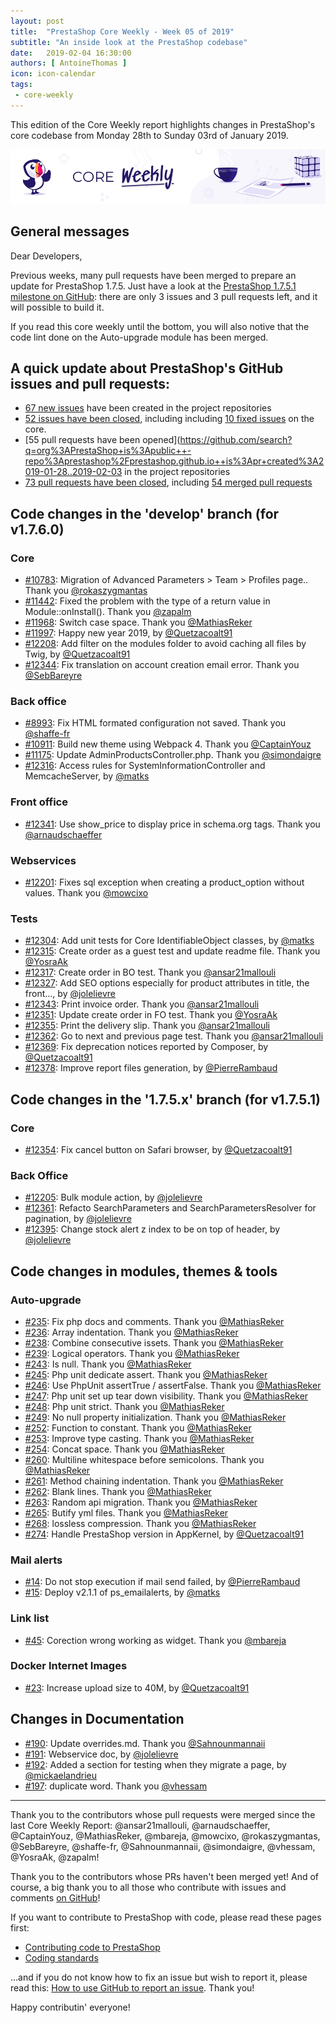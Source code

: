 ```yaml
---
layout: post
title:  "PrestaShop Core Weekly - Week 05 of 2019"
subtitle: "An inside look at the PrestaShop codebase"
date:   2019-02-04 16:30:00
authors: [ AntoineThomas ]
icon: icon-calendar
tags:
 - core-weekly
---
```


This edition of the Core Weekly report highlights changes in PrestaShop's core codebase from Monday 28th to Sunday 03rd of January 2019.

![Core Weekly banner](/assets/images/2018/12/banner-core-weekly.jpg)


## General messages

Dear Developers,

Previous weeks, many pull requests have been merged to prepare an update for PrestaShop 1.7.5. Just have a look at the [PrestaShop 1.7.5.1 milestone on GitHub](https://github.com/PrestaShop/PrestaShop/milestones/1.7.5.1): there are only 3 issues and 3 pull requests left, and it will possible to build it.

If you read this core weekly until the bottom, you will also notive that the code lint done on the Auto-upgrade module has been merged.


## A quick update about PrestaShop's GitHub issues and pull requests:

- [67 new issues](https://github.com/search?q=org%3APrestaShop+is%3Apublic++-repo%3Aprestashop%2Fprestashop.github.io++is%3Aissue+created%3A2019-01-28..2019-02-03) have been created in the project repositories
- [52 issues have been closed](https://github.com/search?q=org%3APrestaShop+is%3Apublic++-repo%3Aprestashop%2Fprestashop.github.io++is%3Aissue+closed%3A2019-01-28..2019-02-03), including including [10 fixed issues](https://github.com/search?q=org%3APrestaShop+is%3Apublic++-repo%3Aprestashop%2Fprestashop.github.io++is%3Aissue+label%3Afixed+closed%3A2019-01-28..2019-02-03) on the core.
- [55 pull requests have been opened](https://github.com/search?q=org%3APrestaShop+is%3Apublic++-repo%3Aprestashop%2Fprestashop.github.io++is%3Apr+created%3A2019-01-28..2019-02-03 in the project repositories
- [73 pull requests have been closed](https://github.com/search?q=org%3APrestaShop+is%3Apublic++-repo%3Aprestashop%2Fprestashop.github.io++is%3Apr+closed%3A2019-01-28..2019-02-03), including [54 merged pull requests](https://github.com/search?q=org%3APrestaShop+is%3Apublic++-repo%3Aprestashop%2Fprestashop.github.io++is%3Apr+merged%3A2019-01-28..2019-02-03)

## Code changes in the 'develop' branch (for v1.7.6.0)

### Core

* [#10783](https://github.com/PrestaShop/PrestaShop/pull/10783): Migration of Advanced Parameters > Team > Profiles page.. Thank you [@rokaszygmantas](https://github.com/rokaszygmantas)
* [#11442](https://github.com/PrestaShop/PrestaShop/pull/11442): Fixed the problem with the type of a return value in Module::onInstall(). Thank you [@zapalm](https://github.com/zapalm)
* [#11968](https://github.com/PrestaShop/PrestaShop/pull/11968): Switch case space. Thank you [@MathiasReker](https://github.com/MathiasReker)
* [#11997](https://github.com/PrestaShop/PrestaShop/pull/11997): Happy new year 2019, by [@Quetzacoalt91](https://github.com/Quetzacoalt91)
* [#12208](https://github.com/PrestaShop/PrestaShop/pull/12208): Add filter on the modules folder to avoid caching all files by Twig, by [@Quetzacoalt91](https://github.com/Quetzacoalt91)
* [#12344](https://github.com/PrestaShop/PrestaShop/pull/12344): Fix translation on account creation email error. Thank you [@SebBareyre](https://github.com/SebBareyre)


### Back office

* [#8993](https://github.com/PrestaShop/PrestaShop/pull/8993): Fix HTML formated configuration not saved. Thank you [@shaffe-fr](https://github.com/shaffe-fr)
* [#10911](https://github.com/PrestaShop/PrestaShop/pull/10911): Build new theme using Webpack 4. Thank you [@CaptainYouz](https://github.com/CaptainYouz)
* [#11175](https://github.com/PrestaShop/PrestaShop/pull/11175): Update AdminProductsController.php. Thank you [@simondaigre](https://github.com/simondaigre)
* [#12316](https://github.com/PrestaShop/PrestaShop/pull/12316): Access rules for SystemInformationController and MemcacheServer, by [@matks](https://github.com/matks)


### Front office

* [#12341](https://github.com/PrestaShop/PrestaShop/pull/12341): Use show_price to display price in schema.org tags. Thank you [@arnaudschaeffer](https://github.com/arnaudschaeffer)


### Webservices

* [#12201](https://github.com/PrestaShop/PrestaShop/pull/12201): Fixes sql exception when creating a product_option without values. Thank you [@mowcixo](https://github.com/mowcixo)


### Tests

* [#12304](https://github.com/PrestaShop/PrestaShop/pull/12304): Add unit tests for Core IdentifiableObject classes, by [@matks](https://github.com/matks)
* [#12315](https://github.com/PrestaShop/PrestaShop/pull/12315): Create order as a guest test and update readme file. Thank you [@YosraAk](https://github.com/YosraAk)
* [#12317](https://github.com/PrestaShop/PrestaShop/pull/12317): Create order in BO test. Thank you [@ansar21mallouli](https://github.com/ansar21mallouli)
* [#12327](https://github.com/PrestaShop/PrestaShop/pull/12327): Add SEO options especially for product attributes in title, the front…, by [@jolelievre](https://github.com/jolelievre)
* [#12343](https://github.com/PrestaShop/PrestaShop/pull/12343): Print invoice order. Thank you [@ansar21mallouli](https://github.com/ansar21mallouli)
* [#12351](https://github.com/PrestaShop/PrestaShop/pull/12351): Update create order in FO test. Thank you [@YosraAk](https://github.com/YosraAk)
* [#12355](https://github.com/PrestaShop/PrestaShop/pull/12355): Print the delivery slip. Thank you [@ansar21mallouli](https://github.com/ansar21mallouli)
* [#12362](https://github.com/PrestaShop/PrestaShop/pull/12362): Go to next and previous page test. Thank you [@ansar21mallouli](https://github.com/ansar21mallouli)
* [#12369](https://github.com/PrestaShop/PrestaShop/pull/12369): Fix deprecation notices reported by Composer, by [@Quetzacoalt91](https://github.com/Quetzacoalt91)
* [#12378](https://github.com/PrestaShop/PrestaShop/pull/12378): Improve report files generation, by [@PierreRambaud](https://github.com/PierreRambaud)


## Code changes in the '1.7.5.x' branch (for v1.7.5.1)

### Core

* [#12354](https://github.com/PrestaShop/PrestaShop/pull/12354): Fix cancel button on Safari browser, by [@Quetzacoalt91](https://github.com/Quetzacoalt91)


### Back Office

* [#12205](https://github.com/PrestaShop/PrestaShop/pull/12205): Bulk module action, by [@jolelievre](https://github.com/jolelievre)
* [#12361](https://github.com/PrestaShop/PrestaShop/pull/12361): Refacto SearchParameters and SearchParametersResolver for pagination, by [@jolelievre](https://github.com/jolelievre)
* [#12395](https://github.com/PrestaShop/PrestaShop/pull/12395): Change stock alert z index to be on top of header, by [@jolelievre](https://github.com/jolelievre)


## Code changes in modules, themes & tools


###  Auto-upgrade

* [#235](https://github.com/PrestaShop/autoupgrade/pull/235): Fix php docs and comments. Thank you [@MathiasReker](https://github.com/MathiasReker)
* [#236](https://github.com/PrestaShop/autoupgrade/pull/236): Array indentation. Thank you [@MathiasReker](https://github.com/MathiasReker)
* [#238](https://github.com/PrestaShop/autoupgrade/pull/238): Combine consecutive issets. Thank you [@MathiasReker](https://github.com/MathiasReker)
* [#239](https://github.com/PrestaShop/autoupgrade/pull/239): Logical operators. Thank you [@MathiasReker](https://github.com/MathiasReker)
* [#243](https://github.com/PrestaShop/autoupgrade/pull/243): Is null. Thank you [@MathiasReker](https://github.com/MathiasReker)
* [#245](https://github.com/PrestaShop/autoupgrade/pull/245): Php unit dedicate assert. Thank you [@MathiasReker](https://github.com/MathiasReker)
* [#246](https://github.com/PrestaShop/autoupgrade/pull/246): Use PhpUnit assertTrue / assertFalse. Thank you [@MathiasReker](https://github.com/MathiasReker)
* [#247](https://github.com/PrestaShop/autoupgrade/pull/247): Php unit set up tear down visibility. Thank you [@MathiasReker](https://github.com/MathiasReker)
* [#248](https://github.com/PrestaShop/autoupgrade/pull/248): Php unit strict. Thank you [@MathiasReker](https://github.com/MathiasReker)
* [#249](https://github.com/PrestaShop/autoupgrade/pull/249): No null property initialization. Thank you [@MathiasReker](https://github.com/MathiasReker)
* [#252](https://github.com/PrestaShop/autoupgrade/pull/252): Function to constant. Thank you [@MathiasReker](https://github.com/MathiasReker)
* [#253](https://github.com/PrestaShop/autoupgrade/pull/253): Improve type casting. Thank you [@MathiasReker](https://github.com/MathiasReker)
* [#254](https://github.com/PrestaShop/autoupgrade/pull/254): Concat space. Thank you [@MathiasReker](https://github.com/MathiasReker)
* [#260](https://github.com/PrestaShop/autoupgrade/pull/260): Multiline whitespace before semicolons. Thank you [@MathiasReker](https://github.com/MathiasReker)
* [#261](https://github.com/PrestaShop/autoupgrade/pull/261): Method chaining indentation. Thank you [@MathiasReker](https://github.com/MathiasReker)
* [#262](https://github.com/PrestaShop/autoupgrade/pull/262): Blank lines. Thank you [@MathiasReker](https://github.com/MathiasReker)
* [#263](https://github.com/PrestaShop/autoupgrade/pull/263): Random api migration. Thank you [@MathiasReker](https://github.com/MathiasReker)
* [#265](https://github.com/PrestaShop/autoupgrade/pull/265): Butify yml files. Thank you [@MathiasReker](https://github.com/MathiasReker)
* [#268](https://github.com/PrestaShop/autoupgrade/pull/268): lossless compression. Thank you [@MathiasReker](https://github.com/MathiasReker)
* [#274](https://github.com/PrestaShop/autoupgrade/pull/274): Handle PrestaShop version in AppKernel, by [@Quetzacoalt91](https://github.com/Quetzacoalt91)


### Mail alerts

* [#14](https://github.com/PrestaShop/ps_emailalerts/pull/14): Do not stop execution if mail send failed, by [@PierreRambaud](https://github.com/PierreRambaud)
* [#15](https://github.com/PrestaShop/ps_emailalerts/pull/15): Deploy v2.1.1 of ps_emailalerts, by [@matks](https://github.com/matks)


### Link list

* [#45](https://github.com/PrestaShop/ps_linklist/pull/45): Corection wrong working as widget. Thank you [@mbareja](https://github.com/mbareja)


### Docker Internet Images

* [#23](https://github.com/PrestaShop/docker-internal-images/pull/23): Increase upload size to 40M, by [@Quetzacoalt91](https://github.com/Quetzacoalt91)


## Changes in Documentation

* [#190](https://github.com/PrestaShop/docs/pull/190): Update overrides.md. Thank you [@Sahnounmannaii](https://github.com/Sahnounmannaii)
* [#191](https://github.com/PrestaShop/docs/pull/191): Webservice doc, by [@jolelievre](https://github.com/jolelievre)
* [#192](https://github.com/PrestaShop/docs/pull/192): Added a section for testing when they migrate a page, by [@mickaelandrieu](https://github.com/mickaelandrieu)
* [#197](https://github.com/PrestaShop/docs/pull/197): duplicate word. Thank you [@vhessam](https://github.com/vhessam)


<hr />

Thank you to the contributors whose pull requests were merged since the last Core Weekly Report: @ansar21mallouli, @arnaudschaeffer, @CaptainYouz, @MathiasReker, @mbareja, @mowcixo, @rokaszygmantas, @SebBareyre, @shaffe-fr, @Sahnounmannaii, @simondaigre, @vhessam, @YosraAk, @zapalm!

Thank you to the contributors whose PRs haven't been merged yet! And of course, a big thank you to all those who contribute with issues and comments [on GitHub](https://github.com/PrestaShop/PrestaShop)!

If you want to contribute to PrestaShop with code, please read these pages first:

 * [Contributing code to PrestaShop](https://devdocs.prestashop.com/1.7/contribute/contribution-guidelines/)
 * [Coding standards](https://devdocs.prestashop.com/1.7/development/coding-standards/)

...and if you do not know how to fix an issue but wish to report it, please read this: [How to use GitHub to report an issue](https://devdocs.prestashop.com/1.7/contribute/contribute-reporting-issues/). Thank you!

Happy contributin' everyone!
